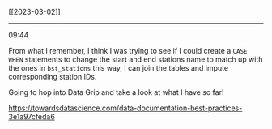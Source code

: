 [[2023-03-02]]

---
09:44

From what I remember, I think I was trying to see if I could create a `CASE WHEN` statements to change the start and end stations name to match up with the ones in `bst_stations` this way, I can join the tables and impute corresponding station IDs.

Going to hop into Data Grip and take a look at what I have so far!

https://towardsdatascience.com/data-documentation-best-practices-3e1a97cfeda6

